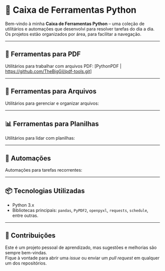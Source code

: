 # 🧰 Caixa de Ferramentas Python

Bem-vindo à minha **Caixa de Ferramentas Python** – uma coleção de utilitários e automações que desenvolvi para resolver tarefas do dia a dia.  
Os projetos estão organizados por área, para facilitar a navegação.  

---

## 📑 Ferramentas para PDF
Utilitários para trabalhar com arquivos PDF: [PythonPDF | https://github.com/TheBigGil/pdf-tools.git]

---

## 📂 Ferramentas para Arquivos
Utilitários para gerenciar e organizar arquivos:

---

## 📊 Ferramentas para Planilhas
Utilitários para lidar com planilhas:

---

## 🤖 Automações
Automações para tarefas recorrentes:

---

## 📦 Tecnologias Utilizadas
- Python 3.x  
- Bibliotecas principais: `pandas`, `PyPDF2`, `openpyxl`, `requests`, `schedule`, entre outras.  

---

## 🤝 Contribuições
Este é um projeto pessoal de aprendizado, mas sugestões e melhorias são sempre bem-vindas.  
Fique à vontade para abrir uma *issue* ou enviar um *pull request* em qualquer um dos repositórios.  
